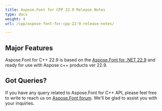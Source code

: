 ```yaml
---
title: Aspose.Font for CPP 22.9 Release Notes
type: docs
weight: 4
url: /cpp/aspose-font-for-cpp-22-9-release-notes/

---
```

## Major Features

Aspose.Font for C++ 22.9  is based on the [Aspose.Font for .NET 22.9](/font/net/aspose-font-for-net-22-9-release-notes/) and ready for use with Aspose c++ products ver 22.9.

## Got Queries?
If you have any query related to Aspose.Font for C++ API, please feel free to write to reach us on [Aspose.Font forum](https://forum.aspose.com/c/font/). We'll be glad to assist you with your inquiries.
